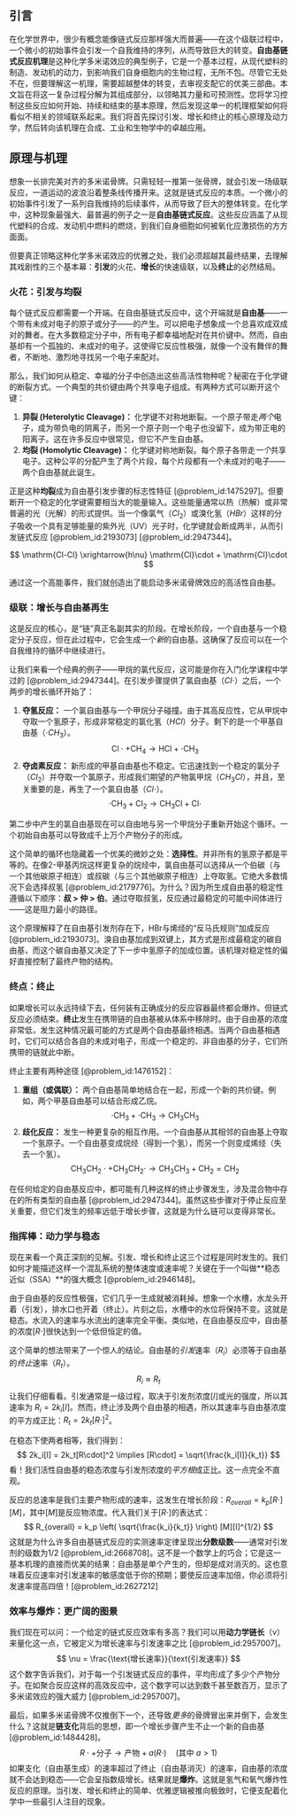 ## 引言
在化学世界中，很少有概念能像链式反应那样强大而普遍——在这个级联过程中，一个微小的初始事件会引发一个自我维持的序列，从而导致巨大的转变。**自由基链式反应机理**是这种化学多米诺效应的典型例子，它是一个基本过程，从现代塑料的制造、发动机的动力，到影响我们自身细胞内的生物过程，无所不包。尽管它无处不在，但要理解这一机理，需要超越整体的转变，去审视支配它的优美三部曲。本文旨在将这一复杂过程分解为其组成部分，以领略其力量和可预测性。您将学习控制这些反应如何开始、持续和结束的基本原理，然后发现这单一的机理框架如何将看似不相关的领域联系起来。我们将首先探讨引发、增长和终止的核心原理及动力学，然后转向该机理在合成、工业和生物学中的卓越应用。

## 原理与机理

想象一长排完美对齐的多米诺骨牌。只需轻轻一推第一张骨牌，就会引发一场级联反应，一道运动的波浪沿着整条线传播开来。这就是链式反应的本质。一个微小的初始事件引发了一系列自我维持的后续事件，从而导致了巨大的整体转变。在化学中，这种现象最强大、最普遍的例子之一是**自由基链式反应**。这些反应涵盖了从现代塑料的合成、发动机中燃料的燃烧，到我们自身细胞如何被氧化应激损伤的方方面面。

但要真正领略这种化学多米诺效应的优雅之处，我们必须超越其最终结果，去理解其戏剧性的三个基本幕：**引发**的火花、**增长**的快速级联，以及**终止**的必然结局。

### 火花：引发与均裂

每个链式反应都需要一个开端。在自由基链式反应中，这个开端就是**自由基**——一个带有未成对电子的原子或分子——的产生。可以把电子想象成一个总喜欢成双成对的舞者。在大多数稳定分子中，所有电子都幸福地配对在共价键中。然而，自由基却有一个孤独的、未成对的电子。这使得它反应性极强，就像一个没有舞伴的舞者，不断地、激烈地寻找另一个电子来配对。

那么，我们如何从稳定、幸福的分子中创造出这些高活性物种呢？秘密在于化学键的断裂方式。一个典型的共价键由两个共享电子组成。有两种方式可以断开这个键：

1.  **异裂 (Heterolytic Cleavage)：** 化学键不对称地断裂。一个原子带走*两个*电子，成为带负电的阴离子，而另一个原子则一个电子也没留下，成为带正电的阳离子。这在许多反应中很常见，但它不产生自由基。
2.  **均裂 (Homolytic Cleavage)：** 化学键对称地断裂。每个原子各带走*一个*共享电子。这种公平的分配产生了两个片段，每个片段都有一个未成对的电子——两个自由基就此诞生。

正是这种**均裂**成为自由基引发步骤的标志性特征 [@problem_id:1475297]。但要断开一个稳定的化学键需要相当大的能量输入。这些能量通常以热（热解）或非常普遍的光（光解）的形式提供。当一个像氯气（$Cl_2$）或溴化氢（$HBr$）这样的分子吸收一个具有足够能量的紫外光（UV）光子时，化学键就会断成两半，从而引发链式反应 [@problem_id:2193073] [@problem_id:2947344]。

$$
\mathrm{Cl-Cl} \xrightarrow{h\nu} \mathrm{Cl}\cdot + \mathrm{Cl}\cdot
$$

通过这一个高能事件，我们就创造出了能启动多米诺骨牌效应的高活性自由基。

### 级联：增长与自由基再生

这是反应的核心，是“链”真正名副其实的阶段。在增长阶段，一个自由基与一个稳定分子反应，但在此过程中，它会生成一个*新*的自由基。这确保了反应可以在一个自我维持的循环中继续进行。

让我们来看一个经典的例子——甲烷的氯代反应，这可能是你在入门化学课程中学过的 [@problem_id:2947344]。在引发步骤提供了氯自由基（$Cl\cdot$）之后，一个两步的增长循环开始了：

1.  **夺氢反应：** 一个氯自由基与一个甲烷分子碰撞。由于其高反应性，它从甲烷中夺取一个氢原子，形成非常稳定的氯化氢（$HCl$）分子。剩下的是一个甲基自由基（$\cdot CH_3$）。
    $$
    \mathrm{Cl}\cdot + \mathrm{CH_4} \rightarrow \mathrm{HCl} + \cdot\mathrm{CH_3}
    $$
2.  **夺卤素反应：** 新形成的甲基自由基也不稳定。它迅速找到一个稳定的氯分子（$Cl_2$）并夺取一个氯原子，形成我们期望的产物氯甲烷（$CH_3Cl$），并且，至关重要的是，再生了一个氯自由基（$Cl\cdot$）。
    $$
    \cdot\mathrm{CH_3} + \mathrm{Cl_2} \rightarrow \mathrm{CH_3Cl} + \mathrm{Cl}\cdot
    $$

第二步中产生的氯自由基现在可以自由地与另一个甲烷分子重新开始这个循环。一个初始自由基可以导致成千上万个产物分子的形成。

这个简单的循环也隐藏着一个优美的微妙之处：**选择性**。并非所有的氢原子都是平等的。在像2-甲基丙烷这样更复杂的烷烃中，氯自由基可以选择从一个伯碳（与一个其他碳原子相连）或叔碳（与三个其他碳原子相连）上夺取氢。它绝大多数情况下会选择叔氢 [@problem_id:2179776]。为什么？因为所生成自由基的稳定性遵循以下顺序：**叔 > 仲 > 伯**。通过夺取叔氢，反应通过最稳定的可能中间体进行——这是阻力最小的路径。

这个原理解释了在自由基引发剂存在下，HBr与烯烃的“反马氏规则”加成反应[@problem_id:2193073]。溴自由基加成到双键上，其方式是形成最稳定的碳自由基，而这个碳自由基又决定了下一步中氢原子的加成位置。该机理对稳定性的偏好直接控制了最终产物的结构。

### 终点：终止

如果增长可以永远持续下去，任何装有正确成分的反应容器最终都会爆炸。但链式反应必须结束。**终止**发生在携带链的自由基被从体系中移除时。由于自由基的浓度非常低，发生这种情况最可能的方式是两个自由基最终相遇。当两个自由基相遇时，它们可以结合各自的未成对电子，形成一个稳定的、非自由基的分子，它们所携带的链就此中断。

终止主要有两种途径 [@problem_id:1476152]：

1.  **重组（或偶联）：** 两个自由基简单地结合在一起，形成一个新的共价键。例如，两个甲基自由基可以结合形成乙烷。
    $$
    \cdot\mathrm{CH_3} + \cdot\mathrm{CH_3} \rightarrow \mathrm{CH_3CH_3}
    $$
2.  **歧化反应：** 发生一种更复杂的相互作用。一个自由基从其相邻的自由基上夺取一个氢原子。一个自由基变成烷烃（得到一个氢），而另一个则变成烯烃（失去一个氢）。
    $$
    \mathrm{CH_3CH_2}\cdot + \mathrm{CH_3CH_2}\cdot \rightarrow \mathrm{CH_3CH_3} + \mathrm{CH_2=CH_2}
    $$

在任何给定的自由基反应中，都可能有几种这样的终止步骤发生，涉及混合物中存在的所有类型的自由基 [@problem_id:2947344]。虽然这些步骤对于停止反应至关重要，但它们发生的频率远低于增长步骤，这就是为什么链可以变得非常长。

### 指挥棒：动力学与稳态

现在来看一个真正深刻的见解。引发、增长和终止这三个过程是同时发生的。我们如何才能描述这样一个混乱系统的整体速度或速率呢？关键在于一个叫做**稳态近似（SSA）**的强大概念 [@problem_id:2946148]。

由于自由基的反应性极强，它们几乎一生成就被消耗掉。想象一个水槽，水龙头开着（引发），排水口也开着（终止）。片刻之后，水槽中的水位将保持不变。这就是稳态。水流入的速率与水流出的速率完全平衡。类似地，在自由基反应中，自由基的浓度$[R\cdot]$很快达到一个低但恒定的值。

这个简单的想法带来了一个惊人的结论。自由基的*引发*速率（$R_i$）必须等于自由基的*终止*速率（$R_t$）。
$$
R_i \approx R_t
$$
让我们仔细看看。引发通常是一级过程，取决于引发剂浓度$[I]$或光的强度，所以其速率为 $R_i = 2k_i[I]$。然而，终止涉及两个自由基的相遇，所以其速率与自由基浓度的平方成正比：$R_t = 2k_t[R\cdot]^2$。

在稳态下使两者相等，我们得到：
$$
2k_i[I] = 2k_t[R\cdot]^2 \implies [R\cdot] = \sqrt{\frac{k_i[I]}{k_t}}
$$
看！我们活性自由基的稳态浓度与引发剂浓度的*平方根*成正比。这一点完全不直观。

反应的总速率是我们主要产物形成的速率，这发生在增长阶段：$R_{overall} = k_p[R\cdot][M]$，其中$[M]$是反应物浓度。代入我们关于$[R\cdot]$的表达式：
$$
R_{overall} = k_p \left( \sqrt{\frac{k_i}{k_t}} \right) [M][I]^{1/2}
$$
这就是为什么许多自由基链式反应的实测速率定律呈现出**分数级数**——通常对引发剂的级数为$1/2$ [@problem_id:2668708]。这不是一个数学上的巧合；它是这一基本机理的直接而优美的结果：自由基是单个产生的，但却是成对消灭的。这也意味着反应速率对引发速率的敏感度低于你的预期；要使反应速率加倍，你必须将引发速率提高四倍！[@problem_id:2627212]

### 效率与爆炸：更广阔的图景

我们现在可以问：一个给定的链式反应效率有多高？我们可以用**动力学链长**（ν）来量化这一点，它被定义为增长速率与引发速率之比 [@problem_id:2957007]。
$$
\nu = \frac{\text{增长速率}}{\text{引发速率}}
$$
这个数字告诉我们，对于每一个引发链式反应的事件，平均形成了多少个产物分子。在如聚合反应这样的高效反应中，这个数字可以达到数千甚至数百万，显示了多米诺效应的强大威力 [@problem_id:2957007]。

最后，如果多米诺骨牌不仅推倒下一个，还导致*更多*的骨牌冒出来并倒下，会发生什么？这就是**链支化**背后的思想，即一个增长步骤产生不止一个新的自由基 [@problem_id:1484428]。
$$
R\cdot + \text{分子} \rightarrow \text{产物} + a(R\cdot) \quad (\text{其中 } a > 1)
$$
如果支化（自由基生成）的速率超过了终止（自由基消灭）的速率，自由基的浓度就不会达到稳态——它会呈指数级增长。结果就是**爆炸**。这就是氢气和氧气爆炸性反应的原理。当引发、增长和终止的简单、优雅逻辑被推向极致时，它便支配着化学中一些最引人注目的现象。

